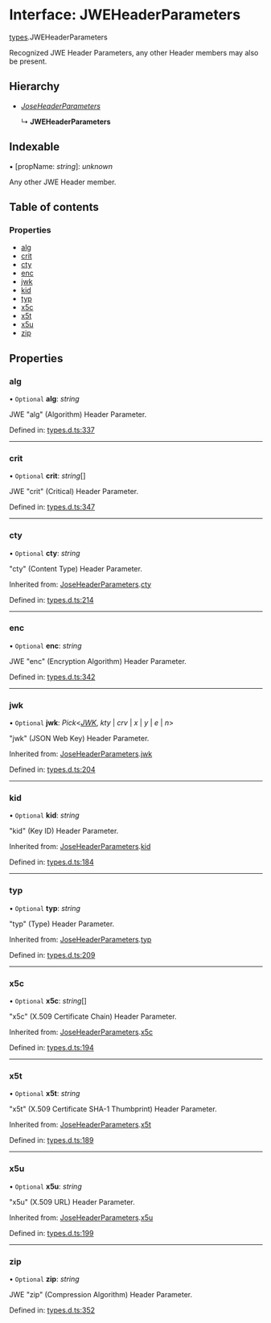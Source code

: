 # Interface: JWEHeaderParameters

[types](../modules/types.md).JWEHeaderParameters

Recognized JWE Header Parameters, any other Header members
may also be present.

## Hierarchy

* [*JoseHeaderParameters*](types.joseheaderparameters.md)

  ↳ **JWEHeaderParameters**

## Indexable

▪ [propName: *string*]: *unknown*

Any other JWE Header member.

## Table of contents

### Properties

- [alg](types.jweheaderparameters.md#alg)
- [crit](types.jweheaderparameters.md#crit)
- [cty](types.jweheaderparameters.md#cty)
- [enc](types.jweheaderparameters.md#enc)
- [jwk](types.jweheaderparameters.md#jwk)
- [kid](types.jweheaderparameters.md#kid)
- [typ](types.jweheaderparameters.md#typ)
- [x5c](types.jweheaderparameters.md#x5c)
- [x5t](types.jweheaderparameters.md#x5t)
- [x5u](types.jweheaderparameters.md#x5u)
- [zip](types.jweheaderparameters.md#zip)

## Properties

### alg

• `Optional` **alg**: *string*

JWE "alg" (Algorithm) Header Parameter.

Defined in: [types.d.ts:337](https://github.com/panva/jose/blob/v3.11.2/src/types.d.ts#L337)

___

### crit

• `Optional` **crit**: *string*[]

JWE "crit" (Critical) Header Parameter.

Defined in: [types.d.ts:347](https://github.com/panva/jose/blob/v3.11.2/src/types.d.ts#L347)

___

### cty

• `Optional` **cty**: *string*

"cty" (Content Type) Header Parameter.

Inherited from: [JoseHeaderParameters](types.joseheaderparameters.md).[cty](types.joseheaderparameters.md#cty)

Defined in: [types.d.ts:214](https://github.com/panva/jose/blob/v3.11.2/src/types.d.ts#L214)

___

### enc

• `Optional` **enc**: *string*

JWE "enc" (Encryption Algorithm) Header Parameter.

Defined in: [types.d.ts:342](https://github.com/panva/jose/blob/v3.11.2/src/types.d.ts#L342)

___

### jwk

• `Optional` **jwk**: *Pick*<[*JWK*](types.jwk.md), *kty* \| *crv* \| *x* \| *y* \| *e* \| *n*\>

"jwk" (JSON Web Key) Header Parameter.

Inherited from: [JoseHeaderParameters](types.joseheaderparameters.md).[jwk](types.joseheaderparameters.md#jwk)

Defined in: [types.d.ts:204](https://github.com/panva/jose/blob/v3.11.2/src/types.d.ts#L204)

___

### kid

• `Optional` **kid**: *string*

"kid" (Key ID) Header Parameter.

Inherited from: [JoseHeaderParameters](types.joseheaderparameters.md).[kid](types.joseheaderparameters.md#kid)

Defined in: [types.d.ts:184](https://github.com/panva/jose/blob/v3.11.2/src/types.d.ts#L184)

___

### typ

• `Optional` **typ**: *string*

"typ" (Type) Header Parameter.

Inherited from: [JoseHeaderParameters](types.joseheaderparameters.md).[typ](types.joseheaderparameters.md#typ)

Defined in: [types.d.ts:209](https://github.com/panva/jose/blob/v3.11.2/src/types.d.ts#L209)

___

### x5c

• `Optional` **x5c**: *string*[]

"x5c" (X.509 Certificate Chain) Header Parameter.

Inherited from: [JoseHeaderParameters](types.joseheaderparameters.md).[x5c](types.joseheaderparameters.md#x5c)

Defined in: [types.d.ts:194](https://github.com/panva/jose/blob/v3.11.2/src/types.d.ts#L194)

___

### x5t

• `Optional` **x5t**: *string*

"x5t" (X.509 Certificate SHA-1 Thumbprint) Header Parameter.

Inherited from: [JoseHeaderParameters](types.joseheaderparameters.md).[x5t](types.joseheaderparameters.md#x5t)

Defined in: [types.d.ts:189](https://github.com/panva/jose/blob/v3.11.2/src/types.d.ts#L189)

___

### x5u

• `Optional` **x5u**: *string*

"x5u" (X.509 URL) Header Parameter.

Inherited from: [JoseHeaderParameters](types.joseheaderparameters.md).[x5u](types.joseheaderparameters.md#x5u)

Defined in: [types.d.ts:199](https://github.com/panva/jose/blob/v3.11.2/src/types.d.ts#L199)

___

### zip

• `Optional` **zip**: *string*

JWE "zip" (Compression Algorithm) Header Parameter.

Defined in: [types.d.ts:352](https://github.com/panva/jose/blob/v3.11.2/src/types.d.ts#L352)
